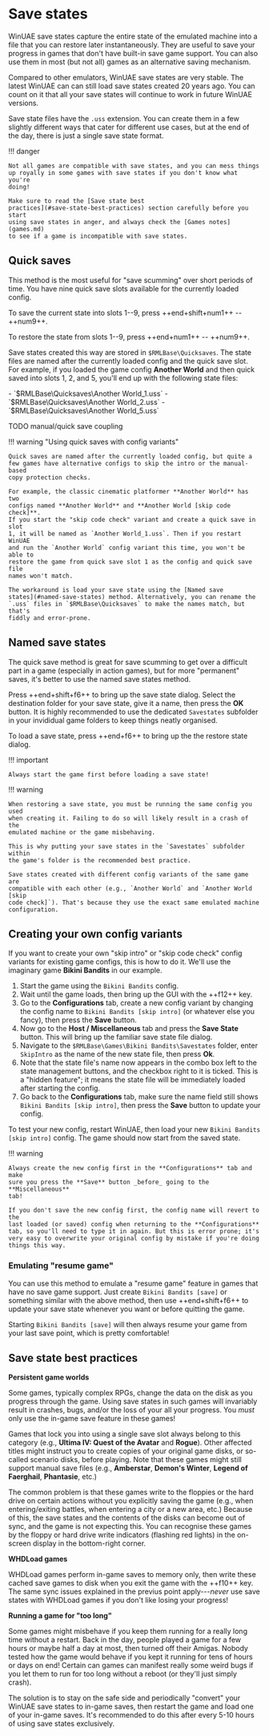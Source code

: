# Save states

WinUAE save states capture the entire state of the emulated machine into a
file that you can restore later instantaneously. They are useful to save your
progress in games that don't have built-in save game support. You can also use
them in most (but not all) games as an alternative saving mechanism.

Compared to other emulators, WinUAE save states are very stable. The latest
WinUAE can can still load save states created 20 years ago. You can count on
it that all your save states will continue to work in future WinUAE versions.

Save state files have the `.uss` extension. You can create them in a few
slightly different ways that cater for different use cases, but at the end of
the day, there is just a single save state format.

!!! danger

    Not all games are compatible with save states, and you can mess things
    up royally in some games with save states if you don't know what you're
    doing!

    Make sure to read the [Save state best
    practices](#save-state-best-practices) section carefully before you start
    using save states in anger, and always check the [Games notes](games.md)
    to see if a game is incompatible with save states.


## Quick saves

This method is the most useful for "save scumming" over short periods of time.
You have nine quick save slots available for the currently loaded config.

To save the current state into slots 1--9, press ++end+shift+num1++ -- ++num9++.

To restore the state from slots 1--9, press ++end+num1++ -- ++num9++.

Save states created this way are stored in `$RMLBase\Quicksaves`. The state
files are named after the currently loaded config and the quick save slot. For
example, if you loaded the game config **Another World** and then quick saved
into slots 1, 2, and 5, you'll end up with the following state files:

<div class="compact" markdown>
- `$RMLBase\Quicksaves\Another World_1.uss`
- `$RMLBase\Quicksaves\Another World_2.uss`
- `$RMLBase\Quicksaves\Another World_5.uss`
</div>

TODO manual/quick save coupling

!!! warning "Using quick saves with config variants"

    Quick saves are named after the currently loaded config, but quite a
    few games have alternative configs to skip the intro or the manual-based
    copy protection checks.

    For example, the classic cinematic platformer **Another World** has two
    configs named **Another World** and **Another World [skip code check]**.
    If you start the "skip code check" variant and create a quick save in slot
    1, it will be named as `Another World_1.uss`. Then if you restart WinUAE
    and run the `Another World` config variant this time, you won't be able to
    restore the game from quick save slot 1 as the config and quick save file
    names won't match.

    The workaround is load your save state using the [Named save
    states](#named-save-states) method. Alternatively, you can rename the
    `.uss` files in `$RMLBase\Quicksaves` to make the names match, but that's
    fiddly and error-prone.


## Named save states

The quick save method is great for save scumming to get over a
difficult part in a game (especially in action games), but for more "permanent"
saves, it's better to use the named save states method.

Press ++end+shift+f6++ to bring up the save state dialog. Select the
destination folder for your save state, give it a name, then press the **OK**
button. It is highly recommended to use the dedicated `Savestates` subfolder
in your invididual game folders to keep things neatly organised.

To load a save state, press ++end+f6++ to bring up the the restore state
dialog.

!!! important

    Always start the game first before loading a save state!


!!! warning

    When restoring a save state, you must be running the same config you used
    when creating it. Failing to do so will likely result in a crash of the
    emulated machine or the game misbehaving.

    This is why putting your save states in the `Savestates` subfolder within
    the game's folder is the recommended best practice.

    Save states created with different config variants of the same game are
    compatible with each other (e.g., `Another World` and `Another World [skip
    code check]`). That's because they use the exact same emulated machine
    configuration.


## Creating your own config variants

If you want to create your own "skip intro" or "skip code check" config
variants for existing game configs, this is how to do it. We'll use the imaginary game **Bikini
Bandits** in our example.


1. Start the game using the `Bikini Bandits` config.
2. Wait until the game loads, then bring up the GUI with the ++f12++ key.
3. Go to the **Configurations** tab, create a new config variant by changing the
   config name to `Bikini Bandits [skip intro]` (or whatever else you fancy),
   then press the **Save** button.
4. Now go to the **Host / Miscellaneous** tab and press the **Save State**
   button. This will bring up the familiar save state file dialog.
5. Navigate to the `$RMLBase\Games\Bikini Bandits\Savestates` folder, enter
   `SkipIntro` as the name of the new state file, then press **Ok**.
6. Note that the state file's name now appears in the combo box left to the
   state management buttons, and the checkbox right to it is ticked. This
   is a "hidden feature"; it means the state file will be immediately loaded
   after starting the config.
7. Go back to the **Configurations** tab, make sure the name field still
   shows `Bikini Bandits [skip intro]`, then press the **Save** button to
   update your config.


To test your new config, restart WinUAE, then load your new `Bikini Bandits
[skip intro]` config. The game should now start from the saved state.

!!! warning

    Always create the new config first in the **Configurations** tab and make
    sure you press the **Save** button _before_ going to the **Miscellaneous**
    tab!

    If you don't save the new config first, the config name will revert to the
    last loaded (or saved) config when returning to the **Configurations**
    tab, so you'll need to type it in again. But this is error prone; it's
    very easy to overwrite your original config by mistake if you're doing
    things this way.


### Emulating "resume game"

You can use this method to emulate a "resume game" feature in games that have
no save game support. Just create `Bikini Bandits [save]` or something similar
with the above method, then use ++end+shift+f6++ to update your save state
whenever you want or before quitting the game.

Starting `Bikini Bandits [save]` will then always resume your game from your
last save point, which is pretty comfortable!


## Save state best practices


**Persistent game worlds** 

Some games, typically complex RPGs, change the data on the disk as you
progress through the game. Using save states in such games will invariably
result in crashes, bugs, and/or the loss of your all your progress. You
_must_ only use the in-game save feature in these games!

Games that lock you into using a single save slot always belong to this
category (e.g., **Ultima IV: Quest of the Avatar** and **Rogue**). Other
affected titles might instruct you to create copies of your original game
disks, or so-called scenario disks, before playing. Note that these
games might still support manual save files (e.g., **Amberstar**,
**Demon's Winter**, **Legend of Faerghail**, **Phantasie**, etc.)

The common problem is that these games write to the floppies or the hard drive
on certain actions without you explicitly saving the game (e.g., when
entering/exiting battles, when entering a city or a new area, etc.) Because of
this, the save states and the contents of the disks can become out of sync,
and the game is not expecting this. You can recognise these games by the
floppy or hard drive write indicators (flashing red lights) in the on-screen
display in the bottom-right corner.


**WHDLoad games**

WHDLoad games perform in-game saves to memory only, then write these cached
save games to disk when you exit the game with the ++f10++ key. The same sync
issues explained in the previus point apply---_never_ use save states with
WHDLoad games if you don't like losing your progress!


**Running a game for "too long"**

Some games might misbehave if you keep them running for a really long
time without a restart. Back in the day, people played a game for a few hours or
maybe half a day at most, then turned off their Amigas. Nobody tested how
the game would behave if you kept it running for tens of hours or days on end!
Certain can games can manifest really some weird bugs if you let them to run
for too long without a reboot (or they'll just simply crash).

The solution is to stay on the safe side and periodically "convert" your
WinUAE save states to in-game saves, then restart the game and load one of
your in-game saves. It's recommended to do this after every 5-10 hours of
using save states exclusively.
